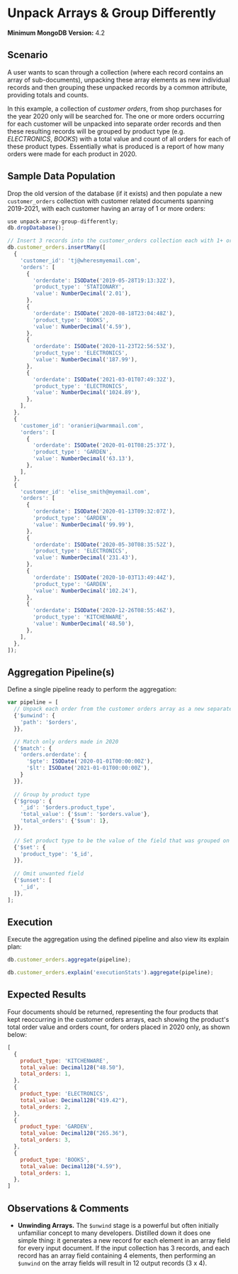 # Unpack Arrays & Group Differently

__Minimum MongoDB Version:__ 4.2


## Scenario

A user wants to scan through a collection (where each record contains an array of sub-documents), unpacking these array elements as new individual records and then grouping these unpacked records by a common attribute, providing totals and counts.

In this example, a collection of _customer orders_, from shop purchases for the year 2020 only will be searched for. The one or more orders occurring for each customer will be unpacked into separate order records and then these resulting records will be grouped by product type (e.g. _ELECTRONICS_, _BOOKS_) with a total value and count of all orders for each of these product types. Essentially what is produced is a report of how many orders were made for each product in 2020.


## Sample Data Population

Drop the old version of the database (if it exists) and then populate a new `customer_orders` collection with customer related documents spanning 2019-2021, with each customer having an array of 1 or more orders:

```javascript
use unpack-array-group-differently;
db.dropDatabase();

// Insert 3 records into the customer_orders collection each with 1+ orders
db.customer_orders.insertMany([
  {
    'customer_id': 'tj@wheresmyemail.com',
    'orders': [
      {
        'orderdate': ISODate('2019-05-28T19:13:32Z'),
        'product_type': 'STATIONARY',
        'value': NumberDecimal('2.01'),
      },
      {
        'orderdate': ISODate('2020-08-18T23:04:48Z'),
        'product_type': 'BOOKS',
        'value': NumberDecimal('4.59'),
      },
      {
        'orderdate': ISODate('2020-11-23T22:56:53Z'),
        'product_type': 'ELECTRONICS',
        'value': NumberDecimal('187.99'),
      },
      {
        'orderdate': ISODate('2021-03-01T07:49:32Z'),
        'product_type': 'ELECTRONICS',
        'value': NumberDecimal('1024.89'),
      },
    ],
  },
  {
    'customer_id': 'oranieri@warmmail.com',
    'orders': [
      {
        'orderdate': ISODate('2020-01-01T08:25:37Z'),
        'product_type': 'GARDEN',
        'value': NumberDecimal('63.13'),
      },
    ],
  },
  {
    'customer_id': 'elise_smith@myemail.com',
    'orders': [
      {
        'orderdate': ISODate('2020-01-13T09:32:07Z'),
        'product_type': 'GARDEN',
        'value': NumberDecimal('99.99'),
      },
      {
        'orderdate': ISODate('2020-05-30T08:35:52Z'),
        'product_type': 'ELECTRONICS',
        'value': NumberDecimal('231.43'),
      },
      {
        'orderdate': ISODate('2020-10-03T13:49:44Z'),
        'product_type': 'GARDEN',
        'value': NumberDecimal('102.24'),
      },
      {
        'orderdate': ISODate('2020-12-26T08:55:46Z'),
        'product_type': 'KITCHENWARE',
        'value': NumberDecimal('48.50'),
      },
    ],
  },
]);
```


## Aggregation Pipeline(s)

Define a single pipeline ready to perform the aggregation:

```javascript
var pipeline = [
  // Unpack each order from the customer orders array as a new separate record
  {'$unwind': {
    'path': '$orders',
  }},

  // Match only orders made in 2020
  {'$match': {
    'orders.orderdate': {
      '$gte': ISODate('2020-01-01T00:00:00Z'),
      '$lt': ISODate('2021-01-01T00:00:00Z'),
    }
  }},
  
  // Group by product type
  {'$group': {
    '_id': '$orders.product_type',
    'total_value': {'$sum': '$orders.value'},
    'total_orders': {'$sum': 1},
  }},
  
  // Set product type to be the value of the field that was grouped on
  {'$set': {
    'product_type': '$_id',
  }},
  
  // Omit unwanted field
  {'$unset': [
    '_id',
  ]},   
];
```


## Execution

Execute the aggregation using the defined pipeline and also view its explain plan:

```javascript
db.customer_orders.aggregate(pipeline);
```

```javascript
db.customer_orders.explain('executionStats').aggregate(pipeline);
```


## Expected Results

Four documents should be returned, representing the four products that kept reoccurring in the customer orders arrays, each showing the product's total order value and orders count, for orders placed in 2020 only, as shown below:

```javascript
[
  {
    product_type: 'KITCHENWARE',
    total_value: Decimal128("48.50"),
    total_orders: 1,
  },
  {
    product_type: 'ELECTRONICS',
    total_value: Decimal128("419.42"),
    total_orders: 2,
  },
  {
    product_type: 'GARDEN',
    total_value: Decimal128("265.36"),
    total_orders: 3,
  },
  {
    product_type: 'BOOKS',
    total_value: Decimal128("4.59"),
    total_orders: 1,
  },
]
```


## Observations & Comments

 * __Unwinding Arrays.__ The `$unwind` stage is a powerful but often initially unfamiliar concept to many developers. Distilled down it does one simple thing: it generates a new record for each element in an array field for every input document. If the input collection has 3 records, and each record has an array field containing 4 elements, then performing an `$unwind` on the array fields will result in 12 output records (3 x 4).

